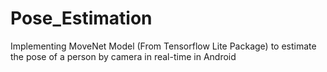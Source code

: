 # Pose_Estimation
Implementing MoveNet Model (From Tensorflow Lite Package) to estimate the pose of a person by camera in real-time in Android
